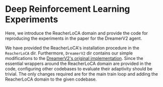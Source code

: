 # Deep Reinforcement Learning Experiments

Here, we introduce the ReacherLoCA domain and provide the code for 
reproducing the experiments in the paper for the DreamerV2 agent. 

We have provided the ReacherLoCA's installation procedure in the `ReacherLoCA` dir. Furthermore, `DreamerV2` dir 
contains our simple modifications to the [DreamerV2's original implementation](https://github.com/danijar/dreamerv2). 
Since the essential wrappers around the ReacherLoCA domain are provided in the code, configuring other codebases 
to evaluate their adaptivity should be trivial. The only changes required are for the main train loop and adding
the ReacherLoCA domain to the given codebase.